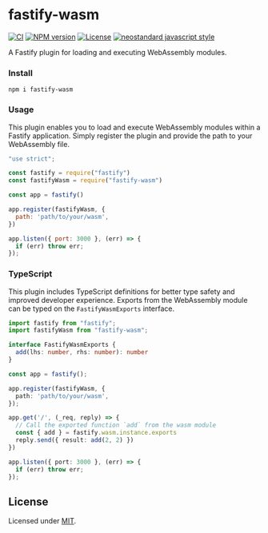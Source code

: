 # fastify-wasm

[![CI](https://github.com/dueen/fastify-wasm/actions/workflows/ci.yml/badge.svg?branch=main)](https://github.com/dueen/fastify-wasm/actions/workflows/ci.yml)
[![NPM version](https://img.shields.io/npm/v/fastify-wasm.svg?style=flat)](https://www.npmjs.com/package/fastify-wasm)
[![License](https://img.shields.io/npm/l/@jsdevtools/npm-publish.svg)](LICENSE)
[![neostandard javascript style](https://img.shields.io/badge/code_style-neostandard-brightgreen?style=flat)](https://github.com/neostandard/neostandard)

A Fastify plugin for loading and executing WebAssembly modules.

### Install

```shell
npm i fastify-wasm
```

### Usage

This plugin enables you to load and execute WebAssembly modules within a Fastify application. Simply register the plugin and provide the path to your WebAssembly file.

```js
"use strict";

const fastify = require("fastify")
const fastifyWasm = require("fastify-wasm")

const app = fastify()

app.register(fastifyWasm, {
  path: 'path/to/your/wasm',
})

app.listen({ port: 3000 }, (err) => {
  if (err) throw err;
});
```

### TypeScript

This plugin includes TypeScript definitions for better type safety and improved developer experience.
Exports from the WebAssembly module can be typed on the `FastifyWasmExports` interface.

```ts
import fastify from "fastify";
import fastifyWasm from "fastify-wasm";

interface FastifyWasmExports {
  add(lhs: number, rhs: number): number
}

const app = fastify();

app.register(fastifyWasm, {
  path: 'path/to/your/wasm',
});

app.get('/', (_req, reply) => {
  // Call the exported function `add` from the wasm module
  const { add } = fastify.wasm.instance.exports
  reply.send({ result: add(2, 2) })
})

app.listen({ port: 3000 }, (err) => {
  if (err) throw err;
});
```

## License

Licensed under [MIT](./LICENSE).
